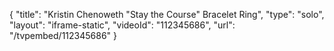 {
    "title": "Kristin Chenoweth \"Stay the Course\" Bracelet Ring",
    "type": "solo",
    "layout": "iframe-static",
    "videoId": "112345686",
    "url": "\/tvpembed\/112345686"
}